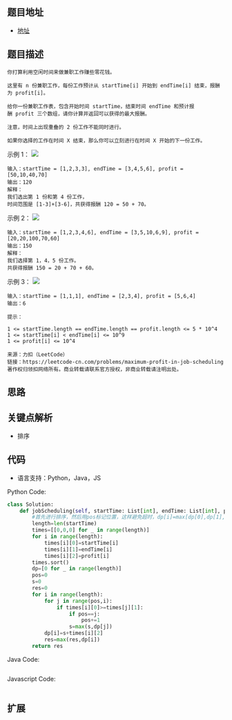 ## 题目地址

- [地址](https://leetcode-cn.com/problems/maximum-profit-in-job-scheduling/)

## 题目描述

```
你打算利用空闲时间来做兼职工作赚些零花钱。

这里有 n 份兼职工作，每份工作预计从 startTime[i] 开始到 endTime[i] 结束，报酬为 profit[i]。

给你一份兼职工作表，包含开始时间 startTime，结束时间 endTime 和预计报酬 profit 三个数组，请你计算并返回可以获得的最大报酬。

注意，时间上出现重叠的 2 份工作不能同时进行。

如果你选择的工作在时间 X 结束，那么你可以立刻进行在时间 X 开始的下一份工作。
```

示例 1：
![](https://assets.leetcode-cn.com/aliyun-lc-upload/uploads/2019/10/19/sample1_1584.png)

```
输入：startTime = [1,2,3,3], endTime = [3,4,5,6], profit = [50,10,40,70]
输出：120
解释：
我们选出第 1 份和第 4 份工作，
时间范围是 [1-3]+[3-6]，共获得报酬 120 = 50 + 70。
```

示例 2：
![](https://assets.leetcode-cn.com/aliyun-lc-upload/uploads/2019/10/19/sample22_1584.png)

```
输入：startTime = [1,2,3,4,6], endTime = [3,5,10,6,9], profit = [20,20,100,70,60]
输出：150
解释：
我们选择第 1，4，5 份工作。
共获得报酬 150 = 20 + 70 + 60。
```

示例 3：
![](https://assets.leetcode-cn.com/aliyun-lc-upload/uploads/2019/10/19/sample3_1584.png)

```
输入：startTime = [1,1,1], endTime = [2,3,4], profit = [5,6,4]
输出：6
 
提示：

1 <= startTime.length == endTime.length == profit.length <= 5 * 10^4
1 <= startTime[i] < endTime[i] <= 10^9
1 <= profit[i] <= 10^4

来源：力扣（LeetCode）
链接：https://leetcode-cn.com/problems/maximum-profit-in-job-scheduling
著作权归领扣网络所有。商业转载请联系官方授权，非商业转载请注明出处。
```

## 思路

## 关键点解析

- 排序

## 代码

- 语言支持：Python，Java，JS

Python Code:

```python
class Solution:
    def jobScheduling(self, startTime: List[int], endTime: List[int], profit: List[int]) -> int:
        #首先进行排序，然后用pos标记位置，这样避免超时，dp[i]=max[dp[0],dp[1],dp[2]...dp[j]]+profit[i] j为之前与之不重合的最大位置。s用来记录当前工作之前的不重合的最大工作利润。
        length=len(startTime)
        times=[[0,0,0] for _ in range(length)]
        for i in range(length):
            times[i][0]=startTime[i]
            times[i][1]=endTime[i]
            times[i][2]=profit[i]
        times.sort()
        dp=[0 for _ in range(length)]
        pos=0
        s=0
        res=0
        for i in range(length):
            for j in range(pos,i):
                if times[i][0]>=times[j][1]:
                    if pos==j:
                        pos+=1
                    s=max(s,dp[j])
            dp[i]=s+times[i][2]
            res=max(res,dp[i])
        return res
```

Java Code:

```java

```

Javascript Code:

```js
```

## 扩展
